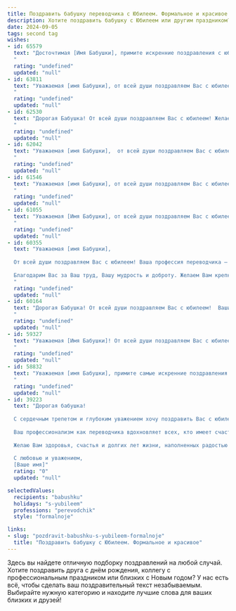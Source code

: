 ```yaml
---
title: Поздравить бабушку переводчика с Юбилеем. Формальное и красивое
description: Хотите поздравить бабушку с Юбилеем или другим праздником? Наш ИИ создаст незабываемое поздравление, а вы обязательно выделитесь среди других.  
date: 2024-09-05
tags: second tag
wishes:
- id: 65579
  text: "Досточтимая [Имя Бабушки], примите искренние поздравления с юбилеем! Ваша жизнь, наполненная яркими событиями и плодотворным трудом, является примером  самоотверженности и преданности делу.  Как талантливый переводчик, Вы с легкостью преодолевали языковые барьеры, соединяя культуры и способствуя пониманию между людьми. Желаем Вам крепкого здоровья, неиссякаемой энергии и долгих лет жизни, полных радости и любви!
  "
  rating: "undefined"
  updated: "null"
- id: 63811
  text: "Уважаемая [имя Бабушки], от всей души поздравляем Вас с юбилеем!  Ваша жизнь – это яркая история, полная  интересных событий,  мудрости и  огромного опыта.  Ваш талант переводчика, несомненно, был  ценным  вкладом в  международные отношения. Желаем Вам крепкого здоровья,  радости,  мира и  счастья на долгие годы!
  "
  rating: "undefined"
  updated: "null"
- id: 62530
  text: "Дорогая Бабушка! От всей души поздравляем Вас с юбилеем! Желаем Вам крепкого здоровья, бодрости духа и неизменной молодости сердца. Пусть каждый день дарит Вам радость, тепло и любовь близких. Ваше умение понимать и переводить языки всегда восхищало нас, и мы благодарим Вас за то, что Вы делитесь с нами своим богатым опытом и знаниями. С юбилеем!
  "
  rating: "undefined"
  updated: "null"
- id: 62042
  text: "Уважаемая [имя Бабушки],  от всей души поздравляем Вас с юбилеем! Ваша многолетняя работа переводчиком, где Вы с мастерством и точностью передавали смысл, стала настоящим вкладом в культурный обмен. Желаем Вам крепкого здоровья, долголетия,  мира, счастья и новых интересных встреч!
  "
  rating: "undefined"
  updated: "null"
- id: 61546
  text: "Уважаемая [имя Бабушки], от всей души поздравляем Вас с юбилеем! Ваша профессия переводчика - это дар, позволяющий соединять культуры и языки, открывать новые горизонты для людей. Желаем Вам крепкого здоровья, неиссякаемого оптимизма и вдохновения на многие годы!
  "
  rating: "undefined"
  updated: "null"
- id: 61055
  text: "Уважаемая [Имя Бабушки], от всей души поздравляем Вас с юбилеем! Ваша многолетняя работа переводчиком – это пример истинного профессионализма и  преданности своему делу.  Желаем Вам крепкого здоровья,  радости и  многие лета!
  "
  rating: "undefined"
  updated: "null"
- id: 60355
  text: "Уважаемая [имя Бабушки],
  
  От всей души поздравляем Вас с юбилеем! Ваша профессия переводчика – это не просто работа, это настоящее призвание, которое  подарило миру бесценные знания и взаимопонимание.
  
  Благодарим Вас за Ваш труд, Вашу мудрость и доброту. Желаем Вам крепкого здоровья, исполнения всех желаний и долгих лет жизни, наполненных счастьем, любовью и заботой близких!
  "
  rating: "undefined"
  updated: "null"
- id: 60164
  text: "Дорогая Бабушка! От всей души поздравляем Вас с юбилеем!  Ваши многолетние труды переводчика, наполненные  глубоким знанием языков и любовью к своей профессии,  заслуживают  самого глубокого уважения и восхищения.  Желаем Вам крепкого здоровья,  неиссякаемой энергии и  радости  от каждого нового дня!
  "
  rating: "undefined"
  updated: "null"
- id: 59327
  text: "Уважаемая [Имя Бабушки]! От всей души поздравляем Вас с юбилеем!  Ваш талант переводчика,  способный  преодолевать языковые барьеры и  открывать новые горизонты,  достоин  глубокого уважения. Желаем Вам  крепкого здоровья,  неисчерпаемой энергии и  многих  лет  творческих  успехов!
  "
  rating: "undefined"
  updated: "null"
- id: 58832
  text: "Уважаемая [имя Бабушки], примите самые искренние поздравления с юбилеем!  Ваш многолетний опыт работы переводчиком – это  замечательный пример мастерства,  внимания к деталям и  преданности профессии.  Желаем Вам  крепкого здоровья,  радости,  мирного неба над головой и  новых интересных проектов!
  "
  rating: "undefined"
  updated: "null"
- id: 39223
  text: "Дорогая бабушка!
  
  С сердечным трепетом и глубоким уважением хочу поздравить Вас с юбилеем! Этот день — особенный момент, когда мы отмечаем не только Ваши жизненные достижения, но и ту огромную мудрость и доброту, которыми Вы щедро делитесь с нами.
  
  Ваш профессионализм как переводчика вдохновляет всех, кто имеет счастье знать Вас. Вы сумели создать мосты между культурами и языками, открыв перед нами новые горизонты понимания и общения. Ваш труд не просто профессия, а настоящее искусство, способное соединять души и сердца.
  
  Желаю Вам здоровья, счастья и долгих лет жизни, наполненных радостью и любовью близких. Пусть каждый новый день приносит вдохновение, а все Ваши мечты и желания сбываются.
  
  С любовью и уважением,
  [Ваше имя]"
  rating: "0"
  updated: "null"

selectedValues:
  recipients: "babushku"
  holidays: "s-yubileem"
  professions: "perevodchik"
  style: "formalnoje"

links:
- slug: "pozdravit-babushku-s-yubileem-formalnoje"
  title: "Поздравить бабушку с Юбилеем. Формальное и красивое"
---
```


Здесь вы найдете отличную подборку поздравлений на любой случай. 
Хотите поздравить друга с днём рождения, коллегу с профессиональным праздником или близких с Новым годом? У нас есть всё, чтобы сделать ваш поздравительный текст незабываемым. Выбирайте нужную категорию и находите лучшие слова для ваших близких и друзей!

